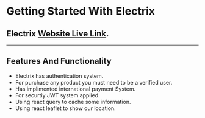 # Getting Started With Electrix

## Electrix [Website Live Link](https://toolkits-4c4a1.web.app/).
---
## Features And Functionality
* Electrix has authentication system.
* For purchase any product you must need to be a verified user.
* Has implimented international payment System.
* For securtiy JWT system applied.
* Using react query to cache some information.
* Using react leaflet to show our location.